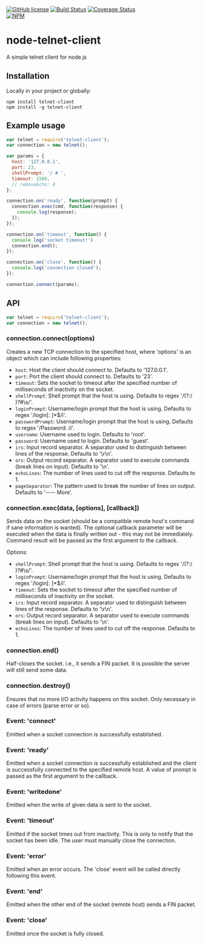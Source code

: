 [![GitHub license](https://img.shields.io/github/license/mashape/apistatus.svg)](https://github.com/mkozjak/node-telnet-client/blob/master/LICENSE)
[![Build Status](https://travis-ci.org/mkozjak/node-telnet-client.svg?branch=master)](https://travis-ci.org/mkozjak/node-telnet-client)
[![Coverage Status](https://coveralls.io/repos/mkozjak/node-telnet-client/badge.svg?branch=master)](https://coveralls.io/r/mkozjak/node-telnet-client?branch=master)  
[![NPM](https://nodei.co/npm/telnet-client.png?downloads=true&downloadRank=true&stars=true)](https://nodei.co/npm/telnet-client/)

# node-telnet-client

A simple telnet client for node.js

## Installation

Locally in your project or globally:

```
npm install telnet-client
npm install -g telnet-client
```

## Example usage

```js
var telnet = require('telnet-client');
var connection = new telnet();

var params = {
  host: '127.0.0.1',
  port: 23,
  shellPrompt: '/ # ',
  timeout: 1500,
  // removeEcho: 4
};

connection.on('ready', function(prompt) {
  connection.exec(cmd, function(response) {
    console.log(response);
  });
});

connection.on('timeout', function() {
  console.log('socket timeout!')
  connection.end();
});

connection.on('close', function() {
  console.log('connection closed');
});

connection.connect(params);
```

## API

```js
var telnet = require('telnet-client');
var connection = new telnet();
```

### connection.connect(options)

Creates a new TCP connection to the specified host, where 'options' is an object
which can include following properties:

* `host`: Host the client should connect to. Defaults to '127.0.0.1'.
* `port`: Port the client should connect to. Defaults to '23'.
* `timeout`: Sets the socket to timeout after the specified number of milliseconds
of inactivity on the socket.
* `shellPrompt`: Shell prompt that the host is using. Defaults to regex '/(?:\/ )?#\s/'.
* `loginPrompt`: Username/login prompt that the host is using. Defaults to regex '/login[: ]*$/i'.
* `passwordPrompt`: Username/login prompt that the host is using. Defaults to regex '/Password: /i'.
* `username`: Username used to login. Defaults to 'root'.
* `password`: Username used to login. Defaults to 'guest'.
* `irs`: Input record separator. A separator used to distinguish between lines of the response. Defaults to '\r\n'.
* `ors`: Output record separator. A separator used to execute commands (break lines on input). Defaults to '\n'.
* `echoLines`: The number of lines used to cut off the response. Defaults to 1.
* `pageSeparator`: The pattern used to break the number of lines on output. Defaults to '---- More'.

### connection.exec(data, [options], [callback])

Sends data on the socket (should be a compatible remote host's command if sane information is wanted).
The optional callback parameter will be executed when the data is finally written out - this may not be immediately.
Command result will be passed as the first argument to the callback.

Options:

* `shellPrompt`: Shell prompt that the host is using. Defaults to regex '/(?:\/ )?#\s/'.
* `loginPrompt`: Username/login prompt that the host is using. Defaults to regex '/login[: ]*$/i'.
* `timeout`: Sets the socket to timeout after the specified number of milliseconds
of inactivity on the socket.
* `irs`: Input record separator. A separator used to distinguish between lines of the response. Defaults to '\r\n'.
* `ors`: Output record separator. A separator used to execute commands (break lines on input). Defaults to '\n'.
* `echoLines`: The number of lines used to cut off the response. Defaults to 1.

### connection.end()

Half-closes the socket. i.e., it sends a FIN packet. It is possible the server will still send some data.

### connection.destroy()

Ensures that no more I/O activity happens on this socket. Only necessary in case of errors (parse error or so).

### Event: 'connect'

Emitted when a socket connection is successfully established.

### Event: 'ready'

Emitted when a socket connection is successfully established and the client is successfully connected to the specified remote host.
A value of prompt is passed as the first argument to the callback.

### Event: 'writedone'

Emitted when the write of given data is sent to the socket.

### Event: 'timeout'

Emitted if the socket times out from inactivity. This is only to notify that the socket has been idle.
The user must manually close the connection.

### Event: 'error'

Emitted when an error occurs. The 'close' event will be called directly following this event.

### Event: 'end'

Emitted when the other end of the socket (remote host) sends a FIN packet.

### Event: 'close'

Emitted once the socket is fully closed.

